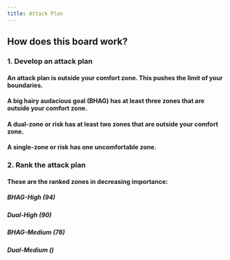 ```yaml
---
title: Attack Plan
---
```


## How does this board work?
### 1. Develop an attack plan
#### An attack plan is outside your comfort zone. This pushes the limit of your boundaries.
#### A big hairy audacious goal (BHAG) has at least three zones that are outside your comfort zone.
#### A dual-zone or risk has at least two zones that are outside your comfort zone.
#### A single-zone or risk has one uncomfortable zone.
### 2. Rank the attack plan
#### These are the ranked zones in decreasing importance:
##### BHAG-High (94)
##### Dual-High (90)
##### BHAG-Medium (78)
##### Dual-Medium ()
####
